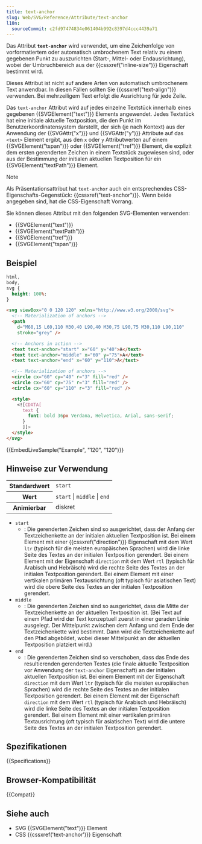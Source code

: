 ```yaml
---
title: text-anchor
slug: Web/SVG/Reference/Attribute/text-anchor
l10n:
  sourceCommit: c2fd97474834e061404b992c8397d4ccc4439a71
---
```


Das Attribut **`text-anchor`** wird verwendet, um eine Zeichenfolge von vorformatiertem oder automatisch umbrochenem Text relativ zu einem gegebenen Punkt zu auszurichten (Start-, Mittel- oder Endausrichtung), wobei der Umbruchbereich aus der {{cssxref("inline-size")}} Eigenschaft bestimmt wird.

Dieses Attribut ist nicht auf andere Arten von automatisch umbrochenem Text anwendbar. In diesen Fällen sollten Sie {{cssxref("text-align")}} verwenden. Bei mehrzeiligem Text erfolgt die Ausrichtung für jede Zeile.

Das `text-anchor` Attribut wird auf jedes einzelne Textstück innerhalb eines gegebenen {{SVGElement("text")}} Elements angewendet. Jedes Textstück hat eine initiale aktuelle Textposition, die den Punkt im Benutzerkoordinatensystem darstellt, der sich (je nach Kontext) aus der Anwendung der {{SVGAttr("x")}} und {{SVGAttr("y")}} Attribute auf das `<text>` Element ergibt, aus den `x` oder `y` Attributwerten auf einem {{SVGElement("tspan")}} oder {{SVGElement("tref")}} Element, die explizit dem ersten gerenderten Zeichen in einem Textstück zugewiesen sind, oder aus der Bestimmung der initialen aktuellen Textposition für ein {{SVGElement("textPath")}} Element.

> [!NOTE]
> Als Präsentationsattribut hat `text-anchor` auch ein entsprechendes CSS-Eigenschafts-Gegenstück: {{cssxref("text-anchor")}}. Wenn beide angegeben sind, hat die CSS-Eigenschaft Vorrang.

Sie können dieses Attribut mit den folgenden SVG-Elementen verwenden:

- {{SVGElement("text")}}
- {{SVGElement("textPath")}}
- {{SVGElement("tref")}}
- {{SVGElement("tspan")}}

## Beispiel

```css hidden
html,
body,
svg {
  height: 100%;
}
```

```html
<svg viewBox="0 0 120 120" xmlns="http://www.w3.org/2000/svg">
  <!-- Materialization of anchors -->
  <path
    d="M60,15 L60,110 M30,40 L90,40 M30,75 L90,75 M30,110 L90,110"
    stroke="grey" />

  <!-- Anchors in action -->
  <text text-anchor="start" x="60" y="40">A</text>
  <text text-anchor="middle" x="60" y="75">A</text>
  <text text-anchor="end" x="60" y="110">A</text>

  <!-- Materialization of anchors -->
  <circle cx="60" cy="40" r="3" fill="red" />
  <circle cx="60" cy="75" r="3" fill="red" />
  <circle cx="60" cy="110" r="3" fill="red" />

  <style>
    <![CDATA[
      text {
        font: bold 36px Verdana, Helvetica, Arial, sans-serif;
      }
      ]]>
  </style>
</svg>
```

{{EmbedLiveSample("Example", "120", "120")}}

## Hinweise zur Verwendung

<table class="properties">
  <tbody>
    <tr>
      <th scope="row">Standardwert</th>
      <td><code>start</code></td>
    </tr>
    <tr>
      <th scope="row">Wert</th>
      <td><code>start</code> | <code>middle</code> | <code>end</code></td>
    </tr>
    <tr>
      <th scope="row">Animierbar</th>
      <td>diskret</td>
    </tr>
  </tbody>
</table>

- `start`
  - : Die gerenderten Zeichen sind so ausgerichtet, dass der Anfang der Textzeichenkette an der initialen aktuellen Textposition ist. Bei einem Element mit einer {{cssxref("direction")}} Eigenschaft mit dem Wert `ltr` (typisch für die meisten europäischen Sprachen) wird die linke Seite des Textes an der initialen Textposition gerendert. Bei einem Element mit der Eigenschaft `direction` mit dem Wert `rtl` (typisch für Arabisch und Hebräisch) wird die rechte Seite des Textes an der initialen Textposition gerendert. Bei einem Element mit einer vertikalen primären Textausrichtung (oft typisch für asiatischen Text) wird die obere Seite des Textes an der initialen Textposition gerendert.
- `middle`
  - : Die gerenderten Zeichen sind so ausgerichtet, dass die Mitte der Textzeichenkette an der aktuellen Textposition ist. (Bei Text auf einem Pfad wird der Text konzeptuell zuerst in einer geraden Linie ausgelegt. Der Mittelpunkt zwischen dem Anfang und dem Ende der Textzeichenkette wird bestimmt. Dann wird die Textzeichenkette auf den Pfad abgebildet, wobei dieser Mittelpunkt an der aktuellen Textposition platziert wird.)
- `end`
  - : Die gerenderten Zeichen sind so verschoben, dass das Ende des resultierenden gerenderten Textes (die finale aktuelle Textposition vor Anwendung der `text-anchor` Eigenschaft) an der initialen aktuellen Textposition ist. Bei einem Element mit der Eigenschaft `direction` mit dem Wert `ltr` (typisch für die meisten europäischen Sprachen) wird die rechte Seite des Textes an der initialen Textposition gerendert. Bei einem Element mit der Eigenschaft `direction` mit dem Wert `rtl` (typisch für Arabisch und Hebräisch) wird die linke Seite des Textes an der initialen Textposition gerendert. Bei einem Element mit einer vertikalen primären Textausrichtung (oft typisch für asiatischen Text) wird die untere Seite des Textes an der initialen Textposition gerendert.

## Spezifikationen

{{Specifications}}

## Browser-Kompatibilität

{{Compat}}

## Siehe auch

- SVG {{SVGElement("text")}} Element
- CSS {{cssxref('text-anchor')}} Eigenschaft

